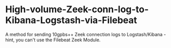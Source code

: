 # High-volume-Zeek-conn-log-to-Kibana-Logstash-via-Filebeat
A method for sending 10gpbs++ Zeek connection logs to Logstash/Kibana - hint, you can't use the Filebeat Zeek Module.
